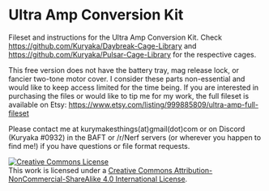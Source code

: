 # Ultra Amp Conversion Kit

Fileset and instructions for the Ultra Amp Conversion Kit. Check https://github.com/Kuryaka/Daybreak-Cage-Library and https://github.com/Kuryaka/Pulsar-Cage-Library for the respective cages.

This free version does not have the battery tray, mag release lock, or fancier two-tone motor cover. I consider these parts non-essential and would like to keep access limited for the time being. If you are interested in purchasing the files or would like to tip me for my work, the full fileset is available on Etsy: https://www.etsy.com/listing/999885809/ultra-amp-full-fileset 

Please contact me at kurymakesthings(at)gmail(dot)com or on Discord (Kuryaka #0932) in the BAFT or /r/Nerf servers (or wherever you happen to find me!) if you have questions or  file format requests. 

<a rel="license" href="http://creativecommons.org/licenses/by-nc-sa/4.0/"><img alt="Creative Commons License" style="border-width:0" src="https://i.creativecommons.org/l/by-nc-sa/4.0/88x31.png" /></a><br />This work is licensed under a <a rel="license" href="http://creativecommons.org/licenses/by-nc-sa/4.0/">Creative Commons Attribution-NonCommercial-ShareAlike 4.0 International License</a>.
